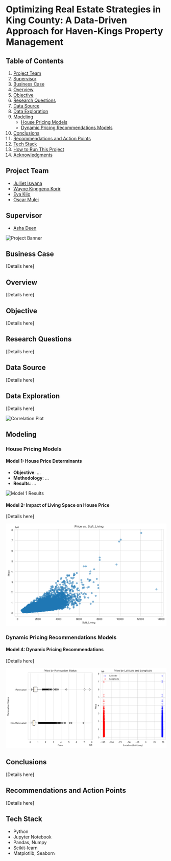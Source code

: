 # Optimizing Real Estate Strategies in King County: A Data-Driven Approach for Haven-Kings Property Management

## Table of Contents
1. [Project Team](#project-team)
2. [Supervisor](#supervisor)
3. [Business Case](#business-case)
4. [Overview](#overview)
5. [Objective](#objective)
6. [Research Questions](#research-questions)
7. [Data Source](#data-source)
8. [Data Exploration](#data-exploration)
9. [Modeling](#modeling)
    - [House Pricing Models](#house-pricing-models)
    - [Dynamic Pricing Recommendations Models](#dynamic-pricing-recommendations-models)
10. [Conclusions](#conclusions)
11. [Recommendations and Action Points](#recommendations-and-action-points)
12. [Tech Stack](#tech-stack)
13. [How to Run This Project](#how-to-run-this-project)
14. [Acknowledgments](#acknowledgments)

## Project Team
- [Julliet Iswana](https://github.com/Iswana-O)
- [Wayne Kipngeno Korir](https://github.com/waynekipngeno)
- [Eva Kiio](https://github.com/evamwende)
- [Oscar Mulei](https://github.com/omulei)

## Supervisor
- [Asha Deen](https://moringaschool.com/courses/data-science-course-part-time/)

![Project Banner](Images/Country%20Home.png)

## Business Case
[Details here]

## Overview
[Details here]

## Objective
[Details here]

## Research Questions
[Details here]

## Data Source
[Details here]

## Data Exploration
[Details here]

![Correlation Plot](./Images/output_21_0.png)

## Modeling

### House Pricing Models
#### Model 1: House Price Determinants
- **Objective**: ...
- **Methodology**: ...
- **Results**: ...

![Model 1 Results](./Images/output_25_1.png)

#### Model 2: Impact of Living Space on House Price
[Details here]

![Model 2 Results](./Images/output_28_0.png)

### Dynamic Pricing Recommendations Models
#### Model 4: Dynamic Pricing Recommendations
[Details here]

![Model 4 Results](./Images/output_34_0.png)

## Conclusions
[Details here]

## Recommendations and Action Points
[Details here]

## Tech Stack
- Python
- Jupyter Notebook
- Pandas, Numpy
- Scikit-learn
- Matplotlib, Seaborn

